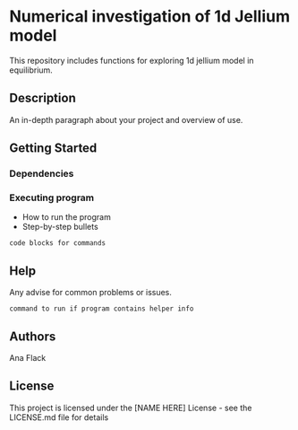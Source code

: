 # Numerical investigation of 1d Jellium model

This repository includes functions for exploring 1d jellium model in equilibrium. 

## Description

An in-depth paragraph about your project and overview of use.

## Getting Started

### Dependencies


### Executing program

* How to run the program
* Step-by-step bullets
```
code blocks for commands
```

## Help

Any advise for common problems or issues.
```
command to run if program contains helper info
```

## Authors

Ana Flack



## License

This project is licensed under the [NAME HERE] License - see the LICENSE.md file for details
